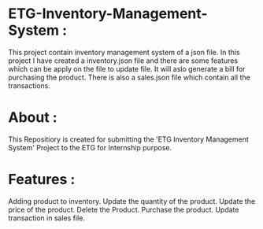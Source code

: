 # ETG-Inventory-Management-System :
This project contain inventory management system of a json file. In this project I have created a inventory.json file and there are some features which can be apply on the file to update file. It will aslo generate a bill for purchasing the product. There is also a sales.json file which contain all the transactions. 

# About :
This Repositiory is created for submitting the 'ETG Inventory Management System' Project to the ETG for Internship purpose.

# Features :
Adding product to inventory.
Update the quantity of the product.
Update the price of the product.
Delete the Product.
Purchase the product.
Update transaction in sales file.
